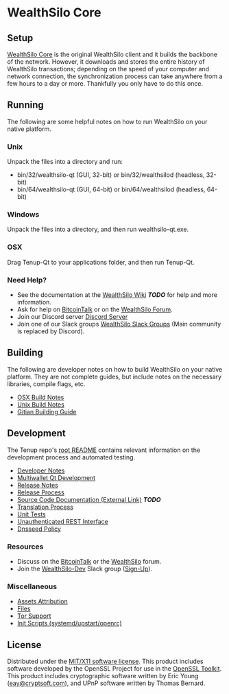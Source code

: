 WealthSilo Core
=====================

Setup
---------------------
[WealthSilo Core](http://wealthsilo.io/wallet) is the original WealthSilo client and it builds the backbone of the network. However, it downloads and stores the entire history of WealthSilo transactions; depending on the speed of your computer and network connection, the synchronization process can take anywhere from a few hours to a day or more. Thankfully you only have to do this once.

Running
---------------------
The following are some helpful notes on how to run WealthSilo on your native platform.

### Unix

Unpack the files into a directory and run:

- bin/32/wealthsilo-qt (GUI, 32-bit) or bin/32/wealthsilod (headless, 32-bit)
- bin/64/wealthsilo-qt (GUI, 64-bit) or bin/64/wealthsilod (headless, 64-bit)

### Windows

Unpack the files into a directory, and then run wealthsilo-qt.exe.

### OSX

Drag Tenup-Qt to your applications folder, and then run Tenup-Qt.

### Need Help?

* See the documentation at the [WealthSilo Wiki](https://en.bitcoin.it/wiki/Main_Page) ***TODO***
for help and more information.
* Ask for help on [BitcoinTalk](https://bitcointalk.org/index.php?topic=1262920.0) or on the [WealthSilo Forum](http://forum.wealthsilo.io/).
* Join our Discord server [Discord Server](https://discord.wealthsilo.io)
* Join one of our Slack groups [WealthSilo Slack Groups](https://wealthsilo.io/slack-logins/) (Main community is replaced by Discord).

Building
---------------------
The following are developer notes on how to build WealthSilo on your native platform. They are not complete guides, but include notes on the necessary libraries, compile flags, etc.

- [OSX Build Notes](build-osx.md)
- [Unix Build Notes](build-unix.md)
- [Gitian Building Guide](gitian-building.md)

Development
---------------------
The Tenup repo's [root README](https://github.com/wealthsilo-coin/WealthSilo/blob/master/README.md) contains relevant information on the development process and automated testing.

- [Developer Notes](developer-notes.md)
- [Multiwallet Qt Development](multiwallet-qt.md)
- [Release Notes](release-notes.md)
- [Release Process](release-process.md)
- [Source Code Documentation (External Link)](https://dev.visucore.com/bitcoin/doxygen/) ***TODO***
- [Translation Process](translation_process.md)
- [Unit Tests](unit-tests.md)
- [Unauthenticated REST Interface](REST-interface.md)
- [Dnsseed Policy](dnsseed-policy.md)

### Resources

* Discuss on the [BitcoinTalk](https://bitcointalk.org/index.php?topic=1262920.0) or the [WealthSilo](http://forum.wealthsilo.io/) forum.
* Join the [WealthSilo-Dev](https://wealthsilo-dev.slack.com/) Slack group ([Sign-Up](https://wealthsilo-dev.herokuapp.com/)).

### Miscellaneous
- [Assets Attribution](assets-attribution.md)
- [Files](files.md)
- [Tor Support](tor.md)
- [Init Scripts (systemd/upstart/openrc)](init.md)

License
---------------------
Distributed under the [MIT/X11 software license](http://www.opensource.org/licenses/mit-license.php).
This product includes software developed by the OpenSSL Project for use in the [OpenSSL Toolkit](https://www.openssl.org/). This product includes
cryptographic software written by Eric Young ([eay@cryptsoft.com](mailto:eay@cryptsoft.com)), and UPnP software written by Thomas Bernard.
